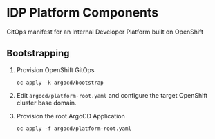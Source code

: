 # IDP Platform Components

GitOps manifest for an Internal Developer Platform built on OpenShift

## Bootstrapping

1. Provision OpenShift GitOps

   `oc apply -k argocd/bootstrap`

1. Edit `argocd/platform-root.yaml` and configure the target OpenShift cluster base domain.

1. Provision the root ArgoCD Application

   `oc apply -f argocd/platform-root.yaml`
